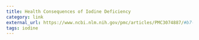 ```yaml
---
title: Health Consequences of Iodine Deficiency
category: link
external_url: https://www.ncbi.nlm.nih.gov/pmc/articles/PMC3074887/#b7-squmj-07-267
tags: iodine
---
```

